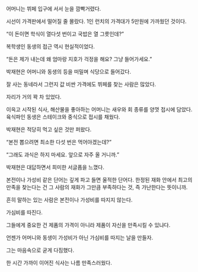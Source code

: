 어머니는 뷔페 입구에 서서 눈을 깜빡거렸다.

시선이 가격판에서 떨어질 줄 몰랐다. 1인 런치의 가격대가 5만원에 가까웠던 것이다.

“이 돈이면 학식이 열다섯 번이고 국밥은 열 그릇인데?”

복학생인 동생의 접근 역시 현실적이었다.

“돈은 제가 내는데 왜 엄마랑 지호가 걱정을 해요? 그냥 들어가세요.”

박재현은 어머니와 동생의 등을 떠밀며 식당으로 들어갔다.

잘 사는 동네라서 그런지 값 비싼 가격에도 뷔페를 찾는 사람은 많았다.

자리가 거의 꽉 차 있었다.

이윽고 시작된 식사, 해산물을 좋아하는 어머니는 새우와 회 종류를 양껏 접시에 담았다. 육식파인 동생은 스테이크와 중식으로 접시를 채웠다.

박재현은 적당히 먹고 싶은 것만 퍼왔다.

“본전 뽑으려면 최소한 다섯 번은 먹어야겠는데?”

“그래도 과식은 하지 마세요. 앞으로 자주 올 거니까.”

박재현은 대답하면서 희미한 서글픔을 느꼈다.

본전이나 가성비 같은 단어는 깊게 파고 들면 울적한 단어다. 한정된 재화 안에서 최고의 만족을 찾는다는 건 그 사람의 재화가 그만큼 부족하다는 것, 즉 가난한다는 뜻이니까.

흔히 말하는 있는 사람은 본전이나 가성비를 따지지 않는다.

가심비를 따진다.

그들에게 중요한 건 제품의 가격이 아니라 제품이 자신을 만족시킬 수 있냐다.

언젠가 어머니와 동생이 가성비가 아닌 가심비를 따지는 날을 만들자.

그는 마음속으로 굳게 다짐했다.

한 시간 가까이 이어진 식사는 나름 만족스러웠다.